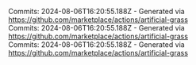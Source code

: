 Commits: 2024-08-06T16:20:55.188Z - Generated via https://github.com/marketplace/actions/artificial-grass
<br>
Commits: 2024-08-06T16:20:55.188Z - Generated via https://github.com/marketplace/actions/artificial-grass
<br>
Commits: 2024-08-06T16:20:55.188Z - Generated via https://github.com/marketplace/actions/artificial-grass
<br>
